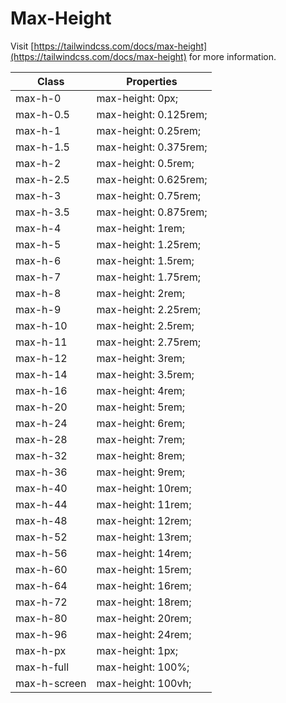 # Max-Height

Visit [https://tailwindcss.com/docs/max-height](https://tailwindcss.com/docs/max-height) for more information.

<table class="w-full text-left border-collapse"><thead><tr><th class="z-20 sticky top-0 text-4 font-semibold text-gray-600 bg-white p-0"><div class="pb-2 pr-2 border-b border-gray-200">Class</div></th><th class="z-20 sticky top-0 text-4 font-semibold text-gray-600 bg-white p-0"><div class="pb-2 pl-2 border-b border-gray-200">Properties</div></th></tr></thead><tbody class="align-baseline"><tr><td class="py-2 pr-2 font-mono caption1 text-violet-600 whitespace-nowrap">max-h-0</td><td class="py-2 pl-2 font-mono caption1 text-light-blue-600 whitespace-pre">max-height: 0px;</td></tr><tr><td class="py-2 pr-2 font-mono caption1 text-violet-600 whitespace-nowrap border-t border-gray-200">max-h-0.5</td><td class="py-2 pl-2 font-mono caption1 text-light-blue-600 whitespace-pre border-t border-gray-200">max-height: 0.125rem;</td></tr><tr><td class="py-2 pr-2 font-mono caption1 text-violet-600 whitespace-nowrap border-t border-gray-200">max-h-1</td><td class="py-2 pl-2 font-mono caption1 text-light-blue-600 whitespace-pre border-t border-gray-200">max-height: 0.25rem;</td></tr><tr><td class="py-2 pr-2 font-mono caption1 text-violet-600 whitespace-nowrap border-t border-gray-200">max-h-1.5</td><td class="py-2 pl-2 font-mono caption1 text-light-blue-600 whitespace-pre border-t border-gray-200">max-height: 0.375rem;</td></tr><tr><td class="py-2 pr-2 font-mono caption1 text-violet-600 whitespace-nowrap border-t border-gray-200">max-h-2</td><td class="py-2 pl-2 font-mono caption1 text-light-blue-600 whitespace-pre border-t border-gray-200">max-height: 0.5rem;</td></tr><tr><td class="py-2 pr-2 font-mono caption1 text-violet-600 whitespace-nowrap border-t border-gray-200">max-h-2.5</td><td class="py-2 pl-2 font-mono caption1 text-light-blue-600 whitespace-pre border-t border-gray-200">max-height: 0.625rem;</td></tr><tr><td class="py-2 pr-2 font-mono caption1 text-violet-600 whitespace-nowrap border-t border-gray-200">max-h-3</td><td class="py-2 pl-2 font-mono caption1 text-light-blue-600 whitespace-pre border-t border-gray-200">max-height: 0.75rem;</td></tr><tr><td class="py-2 pr-2 font-mono caption1 text-violet-600 whitespace-nowrap border-t border-gray-200">max-h-3.5</td><td class="py-2 pl-2 font-mono caption1 text-light-blue-600 whitespace-pre border-t border-gray-200">max-height: 0.875rem;</td></tr><tr><td class="py-2 pr-2 font-mono caption1 text-violet-600 whitespace-nowrap border-t border-gray-200">max-h-4</td><td class="py-2 pl-2 font-mono caption1 text-light-blue-600 whitespace-pre border-t border-gray-200">max-height: 1rem;</td></tr><tr><td class="py-2 pr-2 font-mono caption1 text-violet-600 whitespace-nowrap border-t border-gray-200">max-h-5</td><td class="py-2 pl-2 font-mono caption1 text-light-blue-600 whitespace-pre border-t border-gray-200">max-height: 1.25rem;</td></tr><tr><td class="py-2 pr-2 font-mono caption1 text-violet-600 whitespace-nowrap border-t border-gray-200">max-h-6</td><td class="py-2 pl-2 font-mono caption1 text-light-blue-600 whitespace-pre border-t border-gray-200">max-height: 1.5rem;</td></tr><tr><td class="py-2 pr-2 font-mono caption1 text-violet-600 whitespace-nowrap border-t border-gray-200">max-h-7</td><td class="py-2 pl-2 font-mono caption1 text-light-blue-600 whitespace-pre border-t border-gray-200">max-height: 1.75rem;</td></tr><tr><td class="py-2 pr-2 font-mono caption1 text-violet-600 whitespace-nowrap border-t border-gray-200">max-h-8</td><td class="py-2 pl-2 font-mono caption1 text-light-blue-600 whitespace-pre border-t border-gray-200">max-height: 2rem;</td></tr><tr><td class="py-2 pr-2 font-mono caption1 text-violet-600 whitespace-nowrap border-t border-gray-200">max-h-9</td><td class="py-2 pl-2 font-mono caption1 text-light-blue-600 whitespace-pre border-t border-gray-200">max-height: 2.25rem;</td></tr><tr><td class="py-2 pr-2 font-mono caption1 text-violet-600 whitespace-nowrap border-t border-gray-200">max-h-10</td><td class="py-2 pl-2 font-mono caption1 text-light-blue-600 whitespace-pre border-t border-gray-200">max-height: 2.5rem;</td></tr><tr><td class="py-2 pr-2 font-mono caption1 text-violet-600 whitespace-nowrap border-t border-gray-200">max-h-11</td><td class="py-2 pl-2 font-mono caption1 text-light-blue-600 whitespace-pre border-t border-gray-200">max-height: 2.75rem;</td></tr><tr><td class="py-2 pr-2 font-mono caption1 text-violet-600 whitespace-nowrap border-t border-gray-200">max-h-12</td><td class="py-2 pl-2 font-mono caption1 text-light-blue-600 whitespace-pre border-t border-gray-200">max-height: 3rem;</td></tr><tr><td class="py-2 pr-2 font-mono caption1 text-violet-600 whitespace-nowrap border-t border-gray-200">max-h-14</td><td class="py-2 pl-2 font-mono caption1 text-light-blue-600 whitespace-pre border-t border-gray-200">max-height: 3.5rem;</td></tr><tr><td class="py-2 pr-2 font-mono caption1 text-violet-600 whitespace-nowrap border-t border-gray-200">max-h-16</td><td class="py-2 pl-2 font-mono caption1 text-light-blue-600 whitespace-pre border-t border-gray-200">max-height: 4rem;</td></tr><tr><td class="py-2 pr-2 font-mono caption1 text-violet-600 whitespace-nowrap border-t border-gray-200">max-h-20</td><td class="py-2 pl-2 font-mono caption1 text-light-blue-600 whitespace-pre border-t border-gray-200">max-height: 5rem;</td></tr><tr><td class="py-2 pr-2 font-mono caption1 text-violet-600 whitespace-nowrap border-t border-gray-200">max-h-24</td><td class="py-2 pl-2 font-mono caption1 text-light-blue-600 whitespace-pre border-t border-gray-200">max-height: 6rem;</td></tr><tr><td class="py-2 pr-2 font-mono caption1 text-violet-600 whitespace-nowrap border-t border-gray-200">max-h-28</td><td class="py-2 pl-2 font-mono caption1 text-light-blue-600 whitespace-pre border-t border-gray-200">max-height: 7rem;</td></tr><tr><td class="py-2 pr-2 font-mono caption1 text-violet-600 whitespace-nowrap border-t border-gray-200">max-h-32</td><td class="py-2 pl-2 font-mono caption1 text-light-blue-600 whitespace-pre border-t border-gray-200">max-height: 8rem;</td></tr><tr><td class="py-2 pr-2 font-mono caption1 text-violet-600 whitespace-nowrap border-t border-gray-200">max-h-36</td><td class="py-2 pl-2 font-mono caption1 text-light-blue-600 whitespace-pre border-t border-gray-200">max-height: 9rem;</td></tr><tr><td class="py-2 pr-2 font-mono caption1 text-violet-600 whitespace-nowrap border-t border-gray-200">max-h-40</td><td class="py-2 pl-2 font-mono caption1 text-light-blue-600 whitespace-pre border-t border-gray-200">max-height: 10rem;</td></tr><tr><td class="py-2 pr-2 font-mono caption1 text-violet-600 whitespace-nowrap border-t border-gray-200">max-h-44</td><td class="py-2 pl-2 font-mono caption1 text-light-blue-600 whitespace-pre border-t border-gray-200">max-height: 11rem;</td></tr><tr><td class="py-2 pr-2 font-mono caption1 text-violet-600 whitespace-nowrap border-t border-gray-200">max-h-48</td><td class="py-2 pl-2 font-mono caption1 text-light-blue-600 whitespace-pre border-t border-gray-200">max-height: 12rem;</td></tr><tr><td class="py-2 pr-2 font-mono caption1 text-violet-600 whitespace-nowrap border-t border-gray-200">max-h-52</td><td class="py-2 pl-2 font-mono caption1 text-light-blue-600 whitespace-pre border-t border-gray-200">max-height: 13rem;</td></tr><tr><td class="py-2 pr-2 font-mono caption1 text-violet-600 whitespace-nowrap border-t border-gray-200">max-h-56</td><td class="py-2 pl-2 font-mono caption1 text-light-blue-600 whitespace-pre border-t border-gray-200">max-height: 14rem;</td></tr><tr><td class="py-2 pr-2 font-mono caption1 text-violet-600 whitespace-nowrap border-t border-gray-200">max-h-60</td><td class="py-2 pl-2 font-mono caption1 text-light-blue-600 whitespace-pre border-t border-gray-200">max-height: 15rem;</td></tr><tr><td class="py-2 pr-2 font-mono caption1 text-violet-600 whitespace-nowrap border-t border-gray-200">max-h-64</td><td class="py-2 pl-2 font-mono caption1 text-light-blue-600 whitespace-pre border-t border-gray-200">max-height: 16rem;</td></tr><tr><td class="py-2 pr-2 font-mono caption1 text-violet-600 whitespace-nowrap border-t border-gray-200">max-h-72</td><td class="py-2 pl-2 font-mono caption1 text-light-blue-600 whitespace-pre border-t border-gray-200">max-height: 18rem;</td></tr><tr><td class="py-2 pr-2 font-mono caption1 text-violet-600 whitespace-nowrap border-t border-gray-200">max-h-80</td><td class="py-2 pl-2 font-mono caption1 text-light-blue-600 whitespace-pre border-t border-gray-200">max-height: 20rem;</td></tr><tr><td class="py-2 pr-2 font-mono caption1 text-violet-600 whitespace-nowrap border-t border-gray-200">max-h-96</td><td class="py-2 pl-2 font-mono caption1 text-light-blue-600 whitespace-pre border-t border-gray-200">max-height: 24rem;</td></tr><tr><td class="py-2 pr-2 font-mono caption1 text-violet-600 whitespace-nowrap border-t border-gray-200">max-h-px</td><td class="py-2 pl-2 font-mono caption1 text-light-blue-600 whitespace-pre border-t border-gray-200">max-height: 1px;</td></tr><tr><td class="py-2 pr-2 font-mono caption1 text-violet-600 whitespace-nowrap border-t border-gray-200">max-h-full</td><td class="py-2 pl-2 font-mono caption1 text-light-blue-600 whitespace-pre border-t border-gray-200">max-height: 100%;</td></tr><tr><td class="py-2 pr-2 font-mono caption1 text-violet-600 whitespace-nowrap border-t border-gray-200">max-h-screen</td><td class="py-2 pl-2 font-mono caption1 text-light-blue-600 whitespace-pre border-t border-gray-200">max-height: 100vh;</td></tr></tbody></table>
